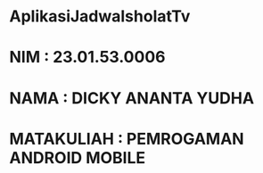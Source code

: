 # AplikasiJadwalsholatTv

# NIM : 23.01.53.0006

# NAMA : DICKY ANANTA YUDHA

# MATAKULIAH : PEMROGAMAN ANDROID MOBILE
